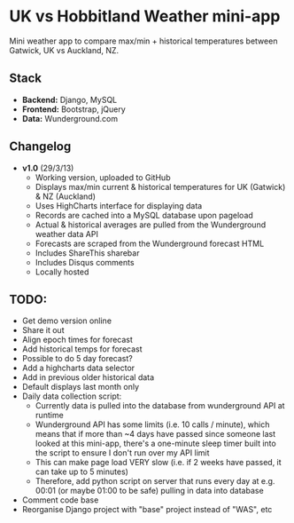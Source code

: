UK vs Hobbitland Weather mini-app
=================================

Mini weather app to compare max/min + historical temperatures between Gatwick, UK vs Auckland, NZ.

Stack
-----
 * **Backend:** Django, MySQL
 * **Frontend:** Bootstrap, jQuery
 * **Data:** Wunderground.com


Changelog
---------
 * **v1.0** (29/3/13)
    * Working version, uploaded to GitHub
    * Displays max/min current & historical temperatures for UK (Gatwick) & NZ (Auckland)
    * Uses HighCharts interface for displaying data
    * Records are cached into a MySQL database upon pageload
    * Actual & historical averages are pulled from the Wunderground weather data API
    * Forecasts are scraped from the Wunderground forecast HTML
    * Includes ShareThis sharebar
    * Includes Disqus comments
    * Locally hosted


TODO:
-----

 * Get demo version online
 * Share it out
 * Align epoch times for forecast
 * Add historical temps for forecast
 * Possible to do 5 day forecast?
 * Add a highcharts data selector
 * Add in previous older historical data
 * Default displays last month only
 * Daily data collection script:
    - Currently data is pulled into the database from wunderground API at runtime
    - Wunderground API has some limits (i.e. 10 calls / minute), which means that if more than ~4 days have passed since someone last looked at this mini-app, there's a one-minute sleep timer built into the script to ensure I don't run over my API limit
    - This can make page load VERY slow (i.e. if 2 weeks have passed, it can take up to 5 minutes)
    - Therefore, add python script on server that runs every day at e.g. 00:01 (or maybe 01:00 to be safe) pulling in data into database
* Comment code base
* Reorganise Django project with "base" project instead of "WAS", etc
    
    
    
